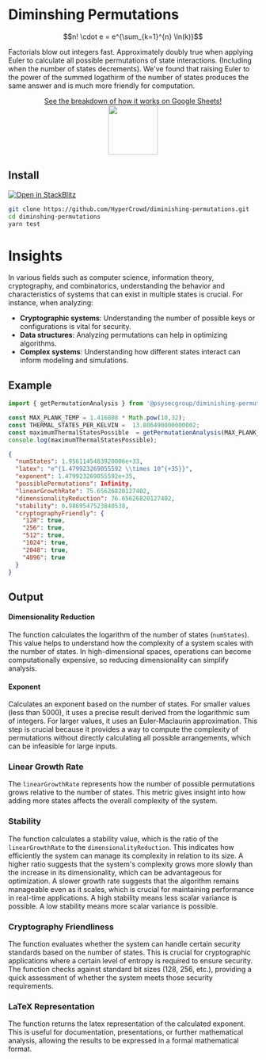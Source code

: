 # Diminshing Permutations

```math
n! \cdot e = e^{\sum_{k=1}^{n} \ln(k)}
```

Factorials blow out integers fast.  Approximately doubly true when applying Euler to calculate all possible permutations of state interactions. (Including when the number of states decrements).  We've found that raising Euler to the power of the summed logathirm of the number of states produces the same answer and is much more friendly for computation.

<p align="center">
<a href="https://docs.google.com/spreadsheets/d/1rBLwVjB6dwehYyHy3xBZOJ4XwVe46dqmzkIjNURyngU/edit?usp=sharing">See the breakdown of how it works on Google Sheets!</a><br/>
<img src="https://i.imgur.com/POhhPp4.png" width="100" height="100">
</p>

## Install

[![Open in StackBlitz](https://developer.stackblitz.com/img/open_in_stackblitz.svg)](https://stackblitz.com/github/hypercrowd/diminishing-permutations)

```bash
git clone https://github.com/HyperCrowd/diminishing-permutations.git
cd diminshing-permutations
yarn test
```

# Insights

In various fields such as computer science, information theory, cryptography, and combinatorics, understanding the behavior and characteristics of systems that can exist in multiple states is crucial. For instance, when analyzing:

* **Cryptographic systems**: Understanding the number of possible keys or configurations is vital for security.
* **Data structures**: Analyzing permutations can help in optimizing algorithms.
* **Complex systems**: Understanding how different states interact can inform modeling and simulations.

## Example

```js
import { getPermutationAnalysis } from '@psysecgroup/diminishing-permutations';

const MAX_PLANK_TEMP = 1.416808 * Math.pow(10,32);
const THERMAL_STATES_PER_KELVIN =  13.806490000000002;
const maximumThermalStatesPossible  = getPermutationAnalysis(MAX_PLANK_TEMP * THERMAL_STATES_PER_KELVIN);
console.log(maximumThermalStatesPossible);
```

```json
{
  "numStates": 1.9561145483920006e+33,
  "latex": "e^{1.479923269055592 \\times 10^{+35}}",
  "exponent": 1.479923269055592e+35,
  "possiblePermutations": Infinity,
  "linearGrowthRate": 75.65626820127402,
  "dimensionalityReduction": 76.65626820127402,
  "stability": 0.9869547523840538,
  "cryptographyFriendly": {
    "128": true,
    "256": true,
    "512": true,
    "1024": true,
    "2048": true,
    "4096": true
  }
}
```

## Output

#### Dimensionality Reduction

The function calculates the logarithm of the number of states (`numStates`). This value helps to understand how the complexity of a system scales with the number of states. In high-dimensional spaces, operations can become computationally expensive, so reducing dimensionality can simplify analysis.

#### Exponent

Calculates an exponent based on the number of states. For smaller values (less than 5000), it uses a precise result derived from the logarithmic sum of integers. For larger values, it uses an Euler-Maclaurin approximation. This step is crucial because it provides a way to compute the complexity of permutations without directly calculating all possible arrangements, which can be infeasible for large inputs.

### Linear Growth Rate

The `linearGrowthRate` represents how the number of possible permutations grows relative to the number of states. This metric gives insight into how adding more states affects the overall complexity of the system.

### Stability

The function calculates a stability value, which is the ratio of the `linearGrowthRate` to the `dimensionalityReduction`. This indicates how efficiently the system can manage its complexity in relation to its size. A higher ratio suggests that the system's complexity grows more slowly than the increase in its dimensionality, which can be advantageous for optimization.  A slower growth rate suggests that the algorithm remains manageable even as it scales, which is crucial for maintaining performance in real-time applications.  A high stability means less scalar variance is possible.  A low stability means more scalar variance is possible.

### Cryptography Friendliness

The function evaluates whether the system can handle certain security standards based on the number of states. This is crucial for cryptographic applications where a certain level of entropy is required to ensure security. The function checks against standard bit sizes (128, 256, etc.), providing a quick assessment of whether the system meets those security requirements.

### LaTeX Representation

The function returns the latex representation of the calculated exponent. This is useful for documentation, presentations, or further mathematical analysis, allowing the results to be expressed in a formal mathematical format.
